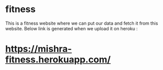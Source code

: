 # fitness
This is a fitness website where we can put our data and fetch it from this
website.
Below link is generated when we upload it on heroku :
# https://mishra-fitness.herokuapp.com/
